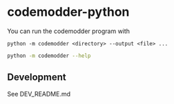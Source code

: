 # codemodder-python

You can run the codemodder program with

```python -m codemodder <directory> --output <file> ...```

```bash
python -m codemodder --help
```

## Development
See DEV_README.md
